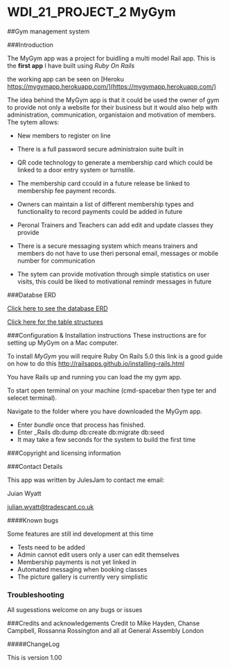 # WDI_21_PROJECT_2 MyGym
##Gym management system

###Introduction

The MyGym app was a project for buidling a multi model Rail app. This is the __first app__ I have built using _Ruby On Rails_

the working app can be seen on [Heroku https://mygymapp.herokuapp.com/](https://mygymapp.herokuapp.com/)

The idea behind the MyGym app is that it could be used the owner of gym to provide not only a website for their business but it would also help with administration, communication, organistaion and motivation of members. The sytem allows:

* New members to register on line

* There is a full password secure administraion suite built in
* QR code technology to generate a membership card which could be linked to a door entry system or turnstile. 
* The membership card ccould in a future release be linked to membership fee payment records. 
* Owners can maintain a list of different membership types and functionality to record payments could be added in future
* Peronal Trainers and Teachers can add edit and update classes they provide
* There is a secure messaging system which means trainers and members do not have to use theri personal email, messages or mobile number for communication
* The sytem can provide motivation through simple statistics on user visits, this could be liked to motivational remindr messages in future

###Databse ERD

[Click here to see the database ERD](https://github.com/JulesJam/WDI_21_PROJECT_2/blob/master/readmeimages/ERD%20.png)


[Click here for the table structures](https://github.com/JulesJam/WDI_21_PROJECT_2/blob/master/readmeimages/Fields.png)





###Configuration & Installation instructions
These instructions are for setting up MyGym on a Mac computer.

To install _MyGym_ you will require Ruby On Rails 5.0 this link is a good guide on how to do this  http://railsapps.github.io/installing-rails.html

You have Rails up and running you can load the my gym app.

To start open terminal on your machine (cmd-spacebar then type ter and selecet terminal).

Navigate to the folder where you have downloaded the MyGym app.

* Enter _bundle_ once that process has finished.
* Enter _Rails db:dump db:create db:migrate db:seed 
* It may take a few seconds for the system to build the first time



###Copyright and licensing information


###Contact Details

This app was written by JulesJam 
to contact me email:

Juian Wyatt

julian.wyatt@tradescant.co.uk

####Known bugs

Some features are still ind development at this time

* Tests need to be added
* Admin cannot edit users only a user can edit themselves
* Membership payments is not yet linked in
* Automated messaging when booking classes
* The picture gallery is currently very simplistic


### Troubleshooting

All sugesstions welcome on any bugs or issues


###Credits and acknowledgements
Credit to Mike Hayden, Chanse Campbell, Rossanna Rossington and all at General Assembly London

#####ChangeLog

This is version 1.00 